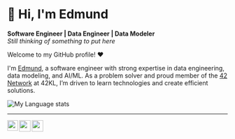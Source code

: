 # 👋 Hi, I'm Edmund

**Software Engineer | Data Engineer | Data Modeler**  
_Still thinking of something to put here_

Welcome to my GitHub profile! ❤️

I'm <a href="https://linkedin.com/in/yoyedmundyoy">Edmund</a>, a software engineer with strong expertise in data engineering, data modeling, and AI/ML. As a problem solver and proud member of the <a href="https://42kl.edu.my/">42 Network</a> at 42KL, I’m driven to learn technologies and create efficient solutions.

<!--
### My Experiences 🙌
- [Senior Software Develpment Engineer (FreeCharge)](https://www.freecharge.in/) - (Jul'21-Present)
- [BAT Ambassador (Brave)](https://brave.com/) - (Apr'21-Present)
- [Software Engineer (To The New)](https://www.tothenew.com/) - (Dec'20-Jul'21)
-->

![My Language stats](https://github-readme-stats-eight-theta.vercel.app/api/top-langs/?username=yoyedmundyoy&layout=compact&langs_count=8&hide_border=true)
<br />

<!--
### 📕 Blog Posts
- [React-Redux : A basic intro for Back-end developers](https://isupersky.medium.com/react-redux-intro-for-back-end-developers-5113c0a498a9)
- [Add a README for your profile : GitHub feature](https://isupersky.medium.com/add-a-readme-for-your-profile-github-feature-8f1ac11cb112)
<br/>
-->

---


<a href="https://www.linkedin.com/in/yoyedmundyoy/">
  <img align="left" width="24px" src="https://cdn.simpleicons.org/linkedin"  />
</a>
<a href="mailto:edmund.tongly@gmail.com">
  <img align="left" width="26px" src="https://cdn.simpleicons.org/gmail" />
</a>
<a href="https://medium.com/@edmund.tongly">
  <img align="left" width="26px" src="https://cdn.simpleicons.org/medium/777777" />
</a>

<br />

<!--
![visitors](https://visitor-badge.laobi.icu/badge?page_id=isupersky.isupersky)
-->
